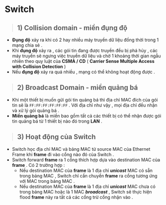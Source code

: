 # Switch
> ## **1) Collision domain - miền đụng độ**
- **Đụng độ** xảy ra khi có 2 hay nhiều máy truyền dữ liệu đồng thời trong 1 mạng chia sẻ .
- Khi **đụng độ** xảy ra , các gói tin đang được truyền đều bị phá hủy , các máy truyền sẽ ngưng việc truyền dữ liệu và chờ 1 khoảng thời gian ngẫu nhiên theo quy luật của **CSMA / CD** ( **Carrier Sense Multiple Access with Collision Detection** ) 
- Nếu **đụng độ** xảy ra quá nhiều , mạng có thể không hoạt động được .
>## **2) Broadcast Domain - miền quảng bá**
- Khi một thiết bị muốn gửi gói tin quảng bá thì địa chỉ MAC đích của gói tin sẽ là `FF:FF:FF:FF:FF:FF` . Với địa chỉ như vậy , mọi địa chỉ đều nhận và xử lý gói quảng bá .
- **Miền quảng bá** là miền bao gồm tất cả các thiết bị có thể nhận được gói tin quảng bá từ 1 thiết bị nào đó trong **LAN** .
>## **3) Hoạt động của Switch**
- Switch học địa chỉ MAC và bảng MAC từ source MAC của Ethernet Frame khi **frame** đi vào cổng nào đó của Switch .
- Switch forward **frame** ra 1 cổng thích hợp dựa vào destination MAC của **frame** . Có 2 trường hợp : 
    - Nếu destination MAC của **frame**  là 1 địa chỉ ***unicast*** MAC có sẵn trong bảng MAC , Switch chỉ cần chuyển **frame** ra cổng tương ứng với MAC trong bảng MAC .
    - Nếu destination MAC của **frame** là 1 địa chỉ ***unicast*** MAC chưa có trong bảng MAC hoặc là 1 MAC ***broadcast*** , Switch sẽ thực hiện flood **frame** này ra tất cả các cổng trừ cổng nhận vào .